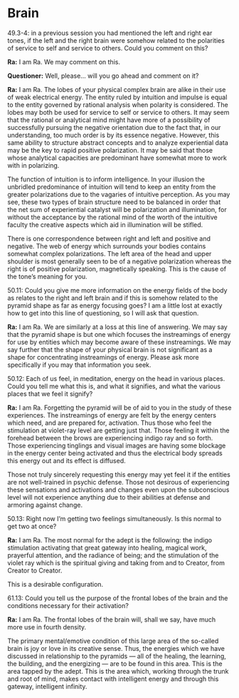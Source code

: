 # Brain
49.3-4: in a previous session you had mentioned the left and right ear tones, if the left and the right brain were somehow related to the polarities of service to self and service to others. Could you comment on this?

**Ra:** I am Ra. We may comment on this.

**Questioner:** Well, please… will you go ahead and comment on it?

**Ra:** I am Ra. The lobes of your physical complex brain are alike in their use of weak electrical energy. The entity ruled by intuition and impulse is equal to the entity governed by rational analysis when polarity is considered. The lobes may both be used for service to self or service to others. It may seem that the rational or analytical mind might have more of a possibility of successfully pursuing the negative orientation due to the fact that, in our understanding, too much order is by its essence negative. However, this same ability to structure abstract concepts and to analyze experiential data may be the key to rapid positive polarization. It may be said that those whose analytical capacities are predominant have somewhat more to work with in polarizing.  
  
The function of intuition is to inform intelligence. In your illusion the unbridled predominance of intuition will tend to keep an entity from the greater polarizations due to the vagaries of intuitive perception. As you may see, these two types of brain structure need to be balanced in order that the net sum of experiential catalyst will be polarization and illumination, for without the acceptance by the rational mind of the worth of the intuitive faculty the creative aspects which aid in illumination will be stifled.  
  
There is one correspondence between right and left and positive and negative. The web of energy which surrounds your bodies contains somewhat complex polarizations. The left area of the head and upper shoulder is most generally seen to be of a negative polarization whereas the right is of positive polarization, magnetically speaking. This is the cause of the tone’s meaning for you.

50.11: Could you give me more information on the energy fields of the body as relates to the right and left brain and if this is somehow related to the pyramid shape as far as energy focusing goes? I am a little lost at exactly how to get into this line of questioning, so I will ask that question.

**Ra:** I am Ra. We are similarly at a loss at this line of answering. We may say that the pyramid shape is but one which focuses the instreamings of energy for use by entities which may become aware of these instreamings. We may say further that the shape of your physical brain is not significant as a shape for concentrating instreamings of energy. Please ask more specifically if you may that information you seek.

50.12: Each of us feel, in meditation, energy on the head in various places. Could you tell me what this is, and what it signifies, and what the various places that we feel it signify?

**Ra:** I am Ra. Forgetting the pyramid will be of aid to you in the study of these experiences. The instreamings of energy are felt by the energy centers which need, and are prepared for, activation. Thus those who feel the stimulation at violet-ray level are getting just that. Those feeling it within the forehead between the brows are experiencing indigo ray and so forth. Those experiencing tinglings and visual images are having some blockage in the energy center being activated and thus the electrical body spreads this energy out and its effect is diffused.  
  
Those not truly sincerely requesting this energy may yet feel it if the entities are not well-trained in psychic defense. Those not desirous of experiencing these sensations and activations and changes even upon the subconscious level will not experience anything due to their abilities at defense and armoring against change.

50.13: Right now I’m getting two feelings simultaneously. Is this normal to get two at once?

**Ra:** I am Ra. The most normal for the adept is the following: the indigo stimulation activating that great gateway into healing, magical work, prayerful attention, and the radiance of being; and the stimulation of the violet ray which is the spiritual giving and taking from and to Creator, from Creator to Creator.  
  
This is a desirable configuration.

61.13: Could you tell us the purpose of the frontal lobes of the brain and the conditions necessary for their activation?

**Ra:** I am Ra. The frontal lobes of the brain will, shall we say, have much more use in fourth density.  
  
The primary mental/emotive condition of this large area of the so-called brain is joy or love in its creative sense. Thus, the energies which we have discussed in relationship to the pyramids — all of the healing, the learning, the building, and the energizing — are to be found in this area. This is the area tapped by the adept. This is the area which, working through the trunk and root of mind, makes contact with intelligent energy and through this gateway, intelligent infinity.